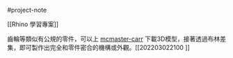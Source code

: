 #project-note 

[[Rhino 學習專案]]

齒輪等類似有公規的零件，可以上 [mcmaster-carr](https://www.mcmaster.com/t) 下載3D模型，接著透過布林差集，即可製作出完全和零件密合的機構或外觀。[[202203022100 ]]